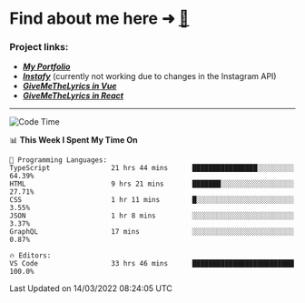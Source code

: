 # Find about me here ➜ [🧑](https://pauabella.dev)

### Project links:
- ***[My Portfolio](https://pauabella.dev)***
- ***[Instafy](https://instafy.me)*** (currently not working due to changes in the Instagram API)
- ***[GiveMeTheLyrics in Vue](https://lyrics.pauabella.dev)***
- ***[GiveMeTheLyrics in React](https://pauabella.dev/GiveMeTheLyrics)***

---
<!--START_SECTION:waka-->
![Code Time](http://img.shields.io/badge/Code%20Time-828%20hrs%2031%20mins-blue)

📊 **This Week I Spent My Time On** 

```text
💬 Programming Languages: 
TypeScript               21 hrs 44 mins      ████████████████░░░░░░░░░   64.39% 
HTML                     9 hrs 21 mins       ███████░░░░░░░░░░░░░░░░░░   27.71% 
CSS                      1 hr 11 mins        █░░░░░░░░░░░░░░░░░░░░░░░░   3.55% 
JSON                     1 hr 8 mins         ░░░░░░░░░░░░░░░░░░░░░░░░░   3.37% 
GraphQL                  17 mins             ░░░░░░░░░░░░░░░░░░░░░░░░░   0.87%

🔥 Editors: 
VS Code                  33 hrs 46 mins      █████████████████████████   100.0%

```


 Last Updated on 14/03/2022 08:24:05 UTC
<!--END_SECTION:waka-->
